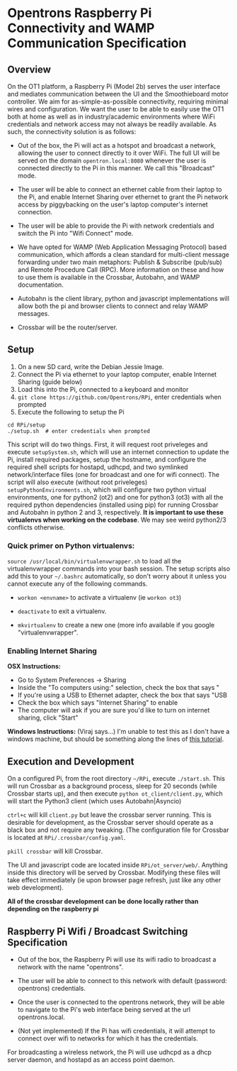 # Opentrons Raspberry Pi Connectivity and WAMP Communication Specification

## Overview
On the OT1 platform, a Raspberry Pi (Model 2b) serves the user interface and mediates communication between the UI and the Smoothieboard motor controller. We aim for as-simple-as-possible connectivity, requiring minimal wires and configuration. We want the user to be able to easily use the OT1 both at home as well as in industry/academic environments where WiFi credentials and network access may not always be readily available. As such, the connectivity solution is as follows:

* Out of the box, the Pi will act as a hotspot and broadcast a network, allowing the user to connect directly to it over WiFi. The full UI will be served on the domain `opentron.local:8080` whenever the user is connected directly to the Pi in this manner. We call this "Broadcast" mode.

* The user will be able to connect an ethernet cable from their laptop to the Pi, and enable Internet Sharing over ethernet to grant the Pi network access by piggybacking on the user's laptop computer's internet connection.

* The user will be able to provide the Pi with network credentials and switch the Pi into "Wifi Connect" mode.

* We have opted for WAMP (Web Application Messaging Protocol) based communication, which affords a clean standard for multi-client message forwarding under two main metaphors: Publish & Subscribe (pub/sub) and Remote Procedure Call (RPC). More information on these and how to use them is available in the Crossbar, Autobahn, and WAMP documentation.

* Autobahn is the client library, python and javascript implementations will allow both the pi and browser clients to connect and relay WAMP messages.

* Crossbar will be the router/server.

## Setup
1. On a new SD card, write the Debian Jessie Image. 
2. Connect the Pi via ethernet to your laptop computer, enable Internet Sharing (guide below) 
3. Load this into the Pi, connected to a keyboard and monitor
4. `git clone https://github.com/Opentrons/RPi`, enter credentials when prompted
5. Execute the following to setup the Pi
```
cd RPi/setup
./setup.sh  # enter credentials when prompted
```
This script will do two things. First, it will request root priveleges and execute `setupSystem.sh`, which will use an internet connection to update the Pi, install required packages, setup the hostname, and configure the required shell scripts for hostapd, udhcpd, and two symlinked network/interface files (one for broadcast and one for wifi connect). The script will also execute (without root priveleges) `setupPythonEnvironments.sh`, which will configure two python virtual environments, one for python2 (ot2) and one for python3 (ot3) with all the required python dependencies (installed using pip) for running Crossbar and Autobahn in python 2 and 3, respectively. **It is important to use these virtualenvs when working on the codebase**. We may see weird python2/3 conflicts otherwise.

### Quick primer on Python virtualenvs:
`source /usr/local/bin/virtualenvwrapper.sh` to load all the virtualenvwrapper commands into your bash session. The setup scripts also add this to your `~/.bashrc` automatically, so don't worry about it unless you cannot execute any of the following commands.

-  `workon <envname>` to activate a virtualenv (ie `workon ot3`)

- `deactivate` to exit a virtualenv.

- `mkvirtualenv` to create a new one (more info available if you google "virtualenvwrapper".


### Enabling Internet Sharing
**OSX Instructions:**
- Go to System Preferences -> Sharing 
- Inside the "To computers using:" selection, check the box that says "
- If you're using a USB to Ethernet adapter, check the box that says "USB 
- Check the box which says "Internet Sharing" to enable 
- The computer will ask if you are sure you'd like to turn on internet sharing, click "Start"

**Windows Instructions:**
(Viraj says...) I'm unable to test this as I don't have a windows machine, but should be something along the lines of [this tutorial](http://www.countrymilewifi.com/how-to-share-computers-wifi-with-ethernet-devices.aspx).

## Execution and Development
On a configured Pi, from the root directory `~/RPi`, execute `./start.sh`. This will run Crossbar as a background process, sleep for 20 seconds (while Crossbar starts up), and then execute `python ot_client/client.py`, which will start the Python3 client (which uses Autobahn|Asyncio)

`ctrl+c` will kill `client.py` but leave the crossbar server running. This is desirable for development, as the Crossbar server should operate as a black box and not require any tweaking. (The configuration file for Crossbar is located at `RPi/.crossbar/config.yaml`.

`pkill crossbar` will kill Crossbar.

The UI and javascript code are located inside `RPi/ot_server/web/`. Anything inside this directory will be served by Crossbar. Modifying these files will take effect immediately (ie upon browser page refresh, just like any other web development).

**All of the crossbar development can be done locally rather than depending on the raspberry pi**

## Raspberry Pi Wifi / Broadcast Switching Specification

* Out of the box, the Raspberry Pi will use its wifi radio to broadcast a network with the name "opentrons<randomnumber>". 

* The user will be able to connect to this network with default (password: opentrons) credentials. 

* Once the user is connected to the opentrons network, they will be able to navigate to the Pi's web interface being served at the url opentrons.local. 

* (Not yet implemented) If the Pi has wifi credentials, it will attempt to connect over wifi to networks for which it has the credentials.

For broadcasting a wireless network, the Pi will use udhcpd as a dhcp server daemon, and hostapd as an access point daemon. 



